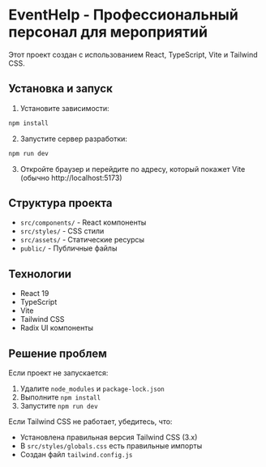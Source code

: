 # EventHelp - Профессиональный персонал для мероприятий

Этот проект создан с использованием React, TypeScript, Vite и Tailwind CSS.

## Установка и запуск

1. Установите зависимости:

```bash
npm install
```

2. Запустите сервер разработки:

```bash
npm run dev
```

3. Откройте браузер и перейдите по адресу, который покажет Vite (обычно http://localhost:5173)

## Структура проекта

- `src/components/` - React компоненты
- `src/styles/` - CSS стили
- `src/assets/` - Статические ресурсы
- `public/` - Публичные файлы

## Технологии

- React 19
- TypeScript
- Vite
- Tailwind CSS
- Radix UI компоненты

## Решение проблем

Если проект не запускается:

1. Удалите `node_modules` и `package-lock.json`
2. Выполните `npm install`
3. Запустите `npm run dev`

Если Tailwind CSS не работает, убедитесь, что:

- Установлена правильная версия Tailwind CSS (3.x)
- В `src/styles/globals.css` есть правильные импорты
- Создан файл `tailwind.config.js`

